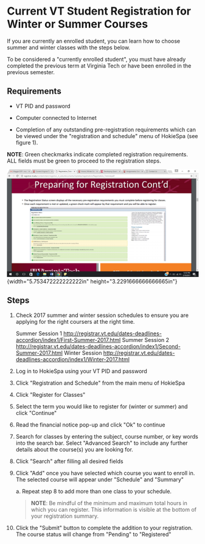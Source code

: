 # Current VT Student Registration for Winter or Summer Courses

If you are currently an enrolled student, you can learn how to choose
summer and winter classes with the steps below.

To be considered a "currently enrolled student", you must have already
completed the previous term at Virginia Tech or have been enrolled in
the previous semester.

## Requirements

- VT PID and password

- Computer connected to Internet

- Completion of any outstanding pre-registration requirements which
    can be viewed under the "registration and schedule" menu of HokieSpa
    (see figure 1).

**NOTE**: Green checkmarks indicate completed registration requirements.
ALL fields must be green to proceed to the registration steps.

![](images/media/image1.png){width="5.753472222222222in"
height="3.2291666666666665in"}

## Steps

1. Check 2017 summer and winter session schedules to ensure you are applying for the right coursers at the right time.

    Summer Session 1    <http://registrar.vt.edu/dates-deadlines-accordion/index1/First-Summer-2017.html>
    Summer Session 2    <http://registrar.vt.edu/dates-deadlines-accordion/index1/Second-Summer-2017.html>
    Winter Session      <http://registrar.vt.edu/dates-deadlines-accordion/index1/Winter-2017.html> 

2. Log in to HokieSpa using your VT PID and password

3. Click "Registration and Schedule" from the main menu of HokieSpa

4. Click "Register for Classes"

5. Select the term you would like to register for (winter or summer)
    and click "Continue"

6. Read the financial notice pop-up and click "Ok" to continue

7. Search for classes by entering the subject, course number, or key
    words into the search bar. Select "Advanced Search" to include any
    further details about the course(s) you are looking for.

8. Click "Search" after filling all desired fields

9.  Click "Add" once you have selected which course you want to enroll
    in. The selected course will appear under "Schedule" and "Summary"

    a.  Repeat step 8 to add more than one class to your schedule.

    > **NOTE**: Be mindful of the minimum and maximum total hours in which you can register. This information is visible at the bottom of your registration summary.

10. Click the "Submit" button to complete the addition to your
    registration. The course status will change from "Pending" to
    "Registered"
